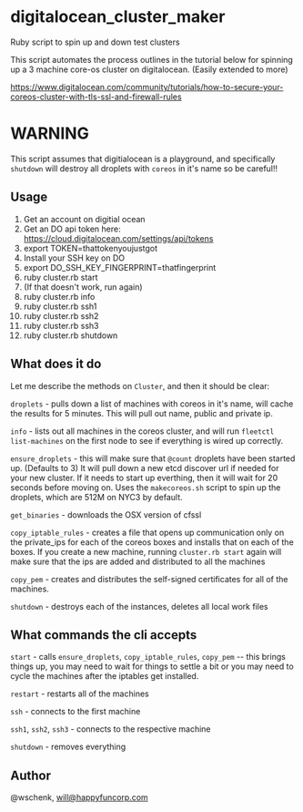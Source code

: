 # digitalocean_cluster_maker
Ruby script to spin up and down test clusters

This script automates the process outlines in the tutorial below for spinning up a 3 machine core-os cluster on digitalocean.  (Easily extended to more)

https://www.digitalocean.com/community/tutorials/how-to-secure-your-coreos-cluster-with-tls-ssl-and-firewall-rules

# WARNING

This script assumes that digitialocean is a playground, and specifically `shutdown` will destroy all droplets with `coreos` in it's name so be careful!!

## Usage

1. Get an account on digitial ocean
2. Get an DO api token here: https://cloud.digitalocean.com/settings/api/tokens
3. export TOKEN=thattokenyoujustgot
4. Install your SSH key on DO
5. export DO_SSH_KEY_FINGERPRINT=thatfingerprint
6. ruby cluster.rb start
7. (If that doesn't work, run again)
8. ruby cluster.rb info
9. ruby cluster.rb ssh1
10. ruby cluster.rb ssh2
11. ruby cluster.rb ssh3
12. ruby cluster.rb shutdown

## What does it do

Let me describe the methods on `Cluster`, and then it should be clear:

`droplets` - pulls down a list of machines with coreos in it's name, will cache the results for 5 minutes.  This will pull out name, public and private ip.

`info` - lists out all machines in the coreos cluster, and will run `fleetctl list-machines` on the first node to see if everything is wired up correctly.

`ensure_droplets` - this will make sure that `@count` droplets have been started up.  (Defaults to 3) It will pull down a new etcd discover url if needed for your new cluster.  If it needs to start up everthing, then it will wait for 20 seconds before moving on.  Uses the `makecoreos.sh` script to spin up the droplets, which are 512M on NYC3 by default.

`get_binaries` - downloads the OSX version of cfssl

`copy_iptable_rules` - creates a file that opens up communication only on the private_ips for each of the coreos boxes and installs that on each of the boxes.  If you create a new machine, running `cluster.rb start` again will make sure that the ips are added and distributed to all the machines

`copy_pem` - creates and distributes the self-signed certificates for all of the machines.

`shutdown` - destroys each of the instances, deletes all local work files

## What commands the cli accepts

`start` - calls `ensure_droplets`, `copy_iptable_rules`, `copy_pem` -- this brings things up, you may need to wait for things to settle a bit or you may need to cycle the machines after the iptables get installed.

`restart` - restarts all of the machines

`ssh` - connects to the first machine

`ssh1`, `ssh2`, `ssh3` - connects to the respective machine

`shutdown` - removes everything

## Author

@wschenk, will@happyfuncorp.com